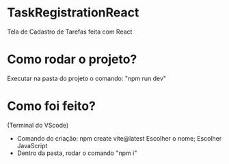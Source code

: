 # TaskRegistrationReact
Tela de Cadastro de Tarefas feita com React

# Como rodar o projeto?
Executar na pasta do projeto o comando: "npm run dev"

# Como foi feito?
(Terminal do VScode)
- Comando do criação: npm create vite@latest
Escolher o nome;
Escolher JavaScript
- Dentro da pasta, rodar o comando "npm i"
